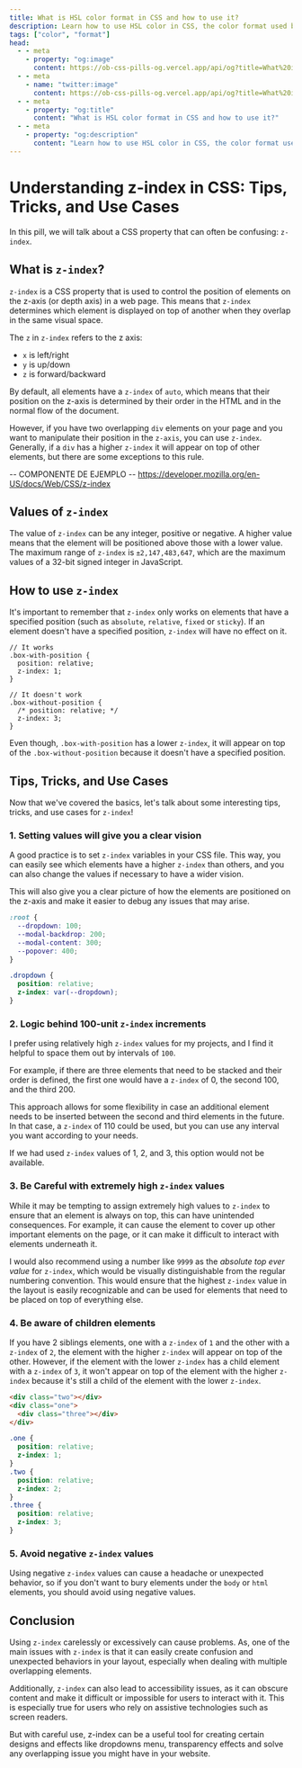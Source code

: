 ```yaml
---
title: What is HSL color format in CSS and how to use it?
description: Learn how to use HSL color in CSS, the color format used by CSS experts that you might not know.
tags: ["color", "format"]
head:
  - - meta
    - property: "og:image"
      content: https://ob-css-pills-og.vercel.app/api/og?title=What%20is%20HSL%20color%20format%20in%20CSS%20and%20how%20to%20use%20it
  - - meta
    - name: "twitter:image"
      content: https://ob-css-pills-og.vercel.app/api/og?title=What%20is%20HSL%20color%20format%20in%20CSS%20and%20how%20to%20use%20it
  - - meta
    - property: "og:title"
      content: "What is HSL color format in CSS and how to use it?"
  - - meta
    - property: "og:description"
      content: "Learn how to use HSL color in CSS, the color format used by CSS experts that you might not know."
---
```


<script setup>
  import PostAuthors from '../.vitepress/components/PostAuthors.vue'
</script>

# Understanding z-index in CSS: Tips, Tricks, and Use Cases

In this pill, we will talk about a CSS property that can often be confusing: `z-index`.

## What is `z-index`?

`z-index` is a CSS property that is used to control the position of elements on the z-axis (or depth axis) in a web page. This means that `z-index` determines which element is displayed on top of another when they overlap in the same visual space.

The `z` in `z-index` refers to the z axis:

- `x` is left/right
- `y` is up/down
- `z` is forward/backward

By default, all elements have a `z-index` of `auto`, which means that their position on the z-axis is determined by their order in the HTML and in the normal flow of the document.

However, if you have two overlapping `div` elements on your page and you want to manipulate their position in the `z-axis`, you can use `z-index`. Generally, if a `div` has a higher `z-index` it will appear on top of other elements, but there are some exceptions to this rule.

-- COMPONENTE DE EJEMPLO -- https://developer.mozilla.org/en-US/docs/Web/CSS/z-index

## Values of `z-index`

The value of `z-index` can be any integer, positive or negative. A higher value means that the element will be positioned above those with a lower value.
The maximum range of `z-index` is `±2,147,483,647`, which are the maximum values of a 32-bit signed integer in JavaScript.

## How to use `z-index`

It's important to remember that `z-index` only works on elements that have a specified position (such as `absolute`, `relative`, `fixed` or `sticky`). If an element doesn't have a specified position, `z-index` will have no effect on it.

```css{3,9}
// It works
.box-with-position {
  position: relative;
  z-index: 1;
}

// It doesn't work
.box-without-position {
  /* position: relative; */
  z-index: 3;
}
```

Even though, `.box-with-position` has a lower `z-index`, it will appear on top of the `.box-without-position` because it doesn't have a specified position.

## Tips, Tricks, and Use Cases

Now that we've covered the basics, let's talk about some interesting tips, tricks, and use cases for `z-index`!

### 1. Setting values will give you a clear vision

A good practice is to set `z-index` variables in your CSS file. This way, you can easily see which elements have a higher `z-index` than others, and you can also change the values if necessary to have a wider vision.

This will also give you a clear picture of how the elements are positioned on the z-axis and make it easier to debug any issues that may arise.

```css
:root {
  --dropdown: 100;
  --modal-backdrop: 200;
  --modal-content: 300;
  --popover: 400;
}

.dropdown {
  position: relative;
  z-index: var(--dropdown);
}
```

### 2. Logic behind 100-unit `z-index` increments

I prefer using relatively high `z-index` values for my projects, and I find it helpful to space them out by intervals of `100`.

For example, if there are three elements that need to be stacked and their order is defined, the first one would have a `z-index` of 0, the second 100, and the third 200.

This approach allows for some flexibility in case an additional element needs to be inserted between the second and third elements in the future. In that case, a `z-index` of 110 could be used, but you can use any interval you want according to your needs.

If we had used `z-index` values of 1, 2, and 3, this option would not be available.

### 3. Be Careful with extremely high `z-index` values

While it may be tempting to assign extremely high values to `z-index` to ensure that an element is always on top, this can have unintended consequences. For example, it can cause the element to cover up other important elements on the page, or it can make it difficult to interact with elements underneath it.

I would also recommend using a number like `9999` as the _absolute top ever value_ for `z-index`, which would be visually distinguishable from the regular numbering convention. This would ensure that the highest `z-index` value in the layout is easily recognizable and can be used for elements that need to be placed on top of everything else.

### 4. Be aware of children elements

If you have 2 siblings elements, one with a `z-index` of `1` and the other with a `z-index` of `2`, the element with the higher `z-index` will appear on top of the other.
However, if the element with the lower `z-index` has a child element with a `z-index` of `3`, it won't appear on top of the element with the higher `z-index` because it's still a child of the element with the lower `z-index`.

```html
<div class="two"></div>
<div class="one">
  <div class="three"></div>
</div>
```

```css
.one {
  position: relative;
  z-index: 1;
}
.two {
  position: relative;
  z-index: 2;
}
.three {
  position: relative;
  z-index: 3;
}
```

### 5. Avoid negative `z-index` values

Using negative `z-index` values can cause a headache or unexpected behavior, so if you don't want to bury elements under the `body` or `html` elements, you should avoid using negative values.

## Conclusion

Using `z-index` carelessly or excessively can cause problems. As, one of the main issues with `z-index` is that it can easily create confusion and unexpected behaviors in your layout, especially when dealing with multiple overlapping elements.

Additionally, `z-index` can also lead to accessibility issues, as it can obscure content and make it difficult or impossible for users to interact with it. This is especially true for users who rely on assistive technologies such as screen readers.

But with careful use, z-index can be a useful tool for creating certain designs and effects like dropdowns menu, transparency effects and solve any overlapping issue you might have in your website.

<PostAuthors :authors="['baumannzone', 'eduvilla97', 'arshiasaleem98', 'arturogbruno']" />
